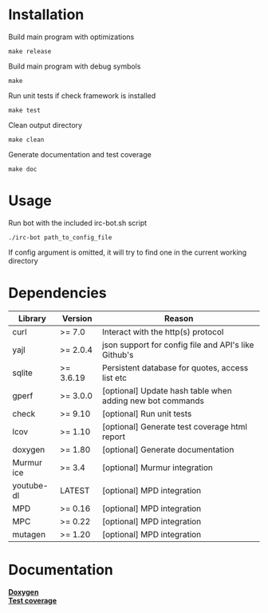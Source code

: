 # Installation

Build main program with optimizations

`make release`

Build main program with debug symbols

`make`

Run unit tests if check framework is installed

`make test`

Clean output directory

`make clean`

Generate documentation and test coverage

`make doc`

# Usage

Run bot with the included irc-bot.sh script

`./irc-bot path_to_config_file`

If config argument is omitted, it will try to find one in the current working directory

# Dependencies

Library    | Version   | Reason
---        | ---       | ---
curl       | >= 7.0    | Interact with the http(s) protocol
yajl       | >= 2.0.4  | json support for config file and API's like Github's
sqlite     | >= 3.6.19 | Persistent database for quotes, access list etc
gperf      | >= 3.0.0  | [optional] Update hash table when adding new bot commands
check      | >= 9.10   | [optional] Run unit tests
lcov       | >= 1.10   | [optional] Generate test coverage html report
doxygen    | >= 1.80   | [optional] Generate documentation
Murmur ice | >= 3.4    | [optional] Murmur integration
youtube-dl | LATEST    | [optional] MPD integration
MPD        | >= 0.16   | [optional] MPD integration
MPC        | >= 0.22   | [optional] MPD integration
mutagen    | >= 1.20   | [optional] MPD integration

# Documentation

[**Doxygen**](https://foss.tesyd.teimes.gr/~freestyler/irc-bot/doc)  
[**Test coverage**](https://foss.tesyd.teimes.gr/~freestyler/irc-bot/coverage/src/index.html)
